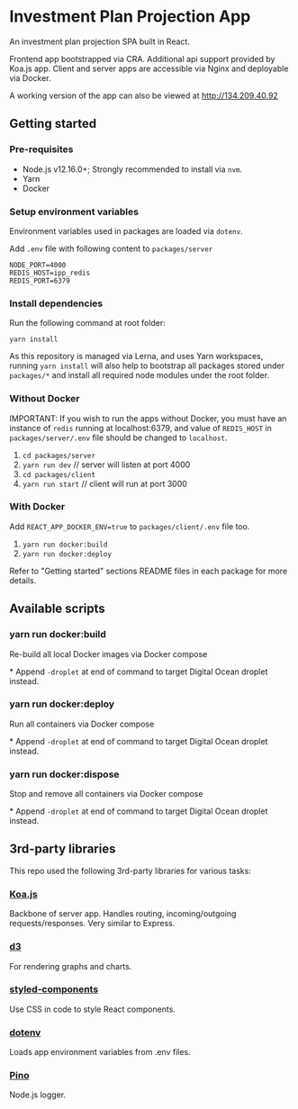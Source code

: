# Investment Plan Projection App

An investment plan projection SPA built in React.

Frontend app bootstrapped via CRA. Additional api support provided by Koa.js app. Client and server apps are accessible via Nginx and deployable via Docker.

A working version of the app can also be viewed at http://134.209.40.92

## Getting started

### Pre-requisites

- Node.js v12.16.0+; Strongly recommended to install via `nvm`.
- Yarn
- Docker

### Setup environment variables

Environment variables used in packages are loaded via `dotenv`.

Add `.env` file with following content to `packages/server`

```
NODE_PORT=4000
REDIS_HOST=ipp_redis
REDIS_PORT=6379
```

### Install dependencies

Run the following command at root folder:

`yarn install`

As this repository is managed via Lerna, and uses Yarn workspaces, running `yarn install` will also help to bootstrap all packages stored under `packages/*` and install all required node modules under the root folder.

### Without Docker

IMPORTANT: If you wish to run the apps without Docker, you must have an instance of `redis` running at localhost:6379, and value of `REDIS_HOST` in `packages/server/.env` file should be changed to `localhost`.

1. `cd packages/server`
2. `yarn run dev`  // server will listen at port 4000
3. `cd packages/client`
4. `yarn run start` // client will run at port 3000

### With Docker

Add `REACT_APP_DOCKER_ENV=true` to `packages/client/.env` file too.

1. `yarn run docker:build`
2. `yarn run docker:deploy`

Refer to "Getting started" sections README files in each package for more details.

## Available scripts

### yarn run docker:build

Re-build all local Docker images via Docker compose

\* Append `-droplet` at end of command to target Digital Ocean droplet instead.

### yarn run docker:deploy

Run all containers via Docker compose

\* Append `-droplet` at end of command to target Digital Ocean droplet instead.

### yarn run docker:dispose

Stop and remove all containers via Docker compose

\* Append `-droplet` at end of command to target Digital Ocean droplet instead.

## 3rd-party libraries

This repo used the following 3rd-party libraries for various tasks:

### [Koa.js](https://koajs.com/)

Backbone of server app. Handles routing, incoming/outgoing requests/responses. Very similar to Express.

### [d3](https://d3js.org/)

For rendering graphs and charts.

### [styled-components](https://styled-components.com/)

Use CSS in code to style React components.

### [dotenv](https://github.com/motdotla/dotenv)

Loads app environment variables from .env files.

### [Pino](https://github.com/pinojs/pino)

Node.js logger.
